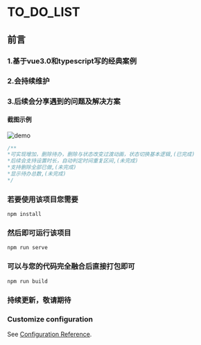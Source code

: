 # TO_DO_LIST

## 前言
### 1.基于vue3.0和typescript写的经典案例
### 2.会持续维护
### 3.后续会分享遇到的问题及解决方案
#### 截图示例

![demo](https://user-images.githubusercontent.com/83175948/126951909-9e27316c-66c1-426a-b8a8-f4ada02439fd.jpg)

```typescript
/**
*可实现增加，删除待办，删除与状态改变过渡动画，状态切换基本逻辑,(已完成)
*后续会支持设置时长，自动判定时间重复区间,(未完成)
*支持删除全部已做,(未完成)
*显示待办总数,(未完成)
*/
```
### 若要使用该项目您需要
```
npm install
```

### 然后即可运行该项目
```
npm run serve
```

### 可以与您的代码完全融合后直接打包即可
```
npm run build
```
### 持续更新，敬请期待
### Customize configuration
See [Configuration Reference](https://cli.vuejs.org/config/).
